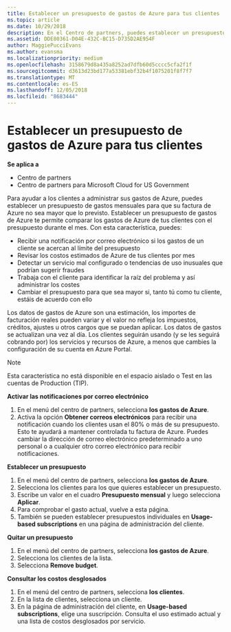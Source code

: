 ```yaml
---
title: Establecer un presupuesto de gastos de Azure para tus clientes | Centro de partners
ms.topic: article
ms.date: 10/29/2018
description: En el Centro de partners, puedes establecer un presupuesto mensual por cliente para que su factura de Azure no sea una sorpresa a final de mes.
ms.assetid: DDE80361-D04E-432C-BC15-D735D2AE954F
author: MaggiePucciEvans
ms.author: evansma
ms.localizationpriority: medium
ms.openlocfilehash: 3158679d8a435a8252ad7dfb60d5cccc5cfa2f1f
ms.sourcegitcommit: d3613d23bd177a53381ebf32b4f1075201f8f7f7
ms.translationtype: MT
ms.contentlocale: es-ES
ms.lasthandoff: 12/05/2018
ms.locfileid: "8683444"
---
```

# <a name="set-an-azure-spending-budget-for-your-customers"></a>Establecer un presupuesto de gastos de Azure para tus clientes

**Se aplica a**

-  Centro de partners
-  Centro de partners para Microsoft Cloud for US Government

Para ayudar a los clientes a administrar sus gastos de Azure, puedes establecer un presupuesto de gastos mensuales para que su factura de Azure no sea mayor que lo previsto. Establecer un presupuesto de gastos de Azure te permite comparar los gastos de Azure de tus clientes con el presupuesto durante el mes. Con esta característica, puedes: 

-   Recibir una notificación por correo electrónico si los gastos de un cliente se acercan al límite del presupuesto
-   Revisar los costos estimados de Azure de tus clientes por mes
-   Detectar un servicio mal configurado o tendencias de uso inusuales que podrían sugerir fraudes
-   Trabaja con el cliente para identificar la raíz del problema y así administrar los costes
-   Cambiar el presupuesto para que sea mayor si, tanto tú como tu cliente, estáis de acuerdo con ello

Los datos de gastos de Azure son una estimación, los importes de facturación reales pueden variar y el valor no refleja los impuestos, créditos, ajustes u otros cargos que se puedan aplicar. Los datos de gastos se actualizan una vez al día. Los clientes seguirán usando (y se les seguirá cobrando por) los servicios y recursos de Azure, a menos que cambies la configuración de su cuenta en Azure Portal. 

> [!NOTE]  
> Esta característica no está disponible en el espacio aislado o Test en las cuentas de Production (TIP).

**Activar las notificaciones por correo electrónico**
1.  En el menú del centro de partners, selecciona **los gastos de Azure**.
2.  Activa la opción **Obtener correos electrónicos** para recibir una notificación cuando los clientes usan el 80% o más de su presupuesto. Esto te ayudará a mantener controlada tu factura de Azure. Puedes cambiar la dirección de correo electrónico predeterminado a uno personal o a cualquier otro correo electrónico para recibir notificaciones.

**Establecer un presupuesto**
1.  En el menú del centro de partners, selecciona **los gastos de Azure**.
2.  Selecciona los clientes para los que quieres establecer un presupuesto. 
3. Escribe un valor en el cuadro **Presupuesto mensual** y luego selecciona **Aplicar**.
4.  Para comprobar el gasto actual, vuelve a esta página.
5.  También se pueden establecer presupuestos individuales en **Usage-based subscriptions** en una página de administración del cliente.

**Quitar un presupuesto**
1.  En el menú del centro de partners, selecciona **los gastos de Azure**.
2.  Selecciona los clientes de la lista.
3.  Selecciona **Remove budget**.

**Consultar los costos desglosados**
1.  En el menú del centro de partners, selecciona **los clientes**.
2.  En la lista de clientes, selecciona un cliente.
3.  En la página de administración del cliente, en **Usage-based subscriptions**, elige una suscripción. Consulta el uso estimado actual y una lista de costos desglosados por servicio.


 

 



